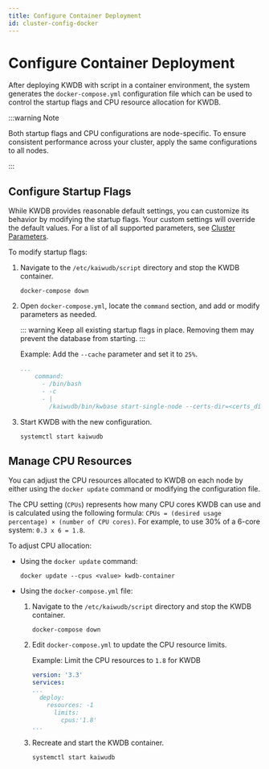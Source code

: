 ```yaml
---
title: Configure Container Deployment
id: cluster-config-docker
---
```


# Configure Container Deployment

After deploying KWDB with script in a container environment, the system generates the `docker-compose.yml` configuration file which can be used to control the startup flags and CPU resource allocation for KWDB.

:::warning Note

 Both startup flags and CPU configurations are node-specific. To ensure consistent performance across your cluster, apply the same configurations to all nodes.

:::

## Configure Startup Flags

While KWDB provides reasonable default settings, you can customize its behavior by modifying the startup flags. Your custom settings will override the default values. For a list of all supported parameters, see [Cluster Parameters](../../db-operation/cluster-settings-config.md#cluster-parameters).

To modify startup flags:

1. Navigate to the `/etc/kaiwudb/script` directory and stop the KWDB container.

    ```shell
    docker-compose down
    ```

2. Open `docker-compose.yml`, locate the `command` section, and add or modify parameters as needed.

    ::: warning
    Keep all existing startup flags in place. Removing them may prevent the database from starting.
    :::

    Example: Add the `--cache` parameter and set it to `25%`.

    ```yaml
    ...
        command: 
          - /bin/bash
          - -c
          - |
            /kaiwudb/bin/kwbase start-single-node --certs-dir=<certs_dir> --listen-addr=0.0.0.0:26257 --advertise-addr=your-host-ip:port --store=/kaiwudb/deploy/kwdb-container --cache=25%
    ```

3. Start KWDB with the new configuration.

    ```shell
    systemctl start kaiwudb
    ```

## Manage CPU Resources

You can adjust the CPU resources allocated to KWDB on each node by either using the `docker update` command or modifying the configuration file.

The CPU setting (`CPUs`) represents how many CPU cores KWDB can use and is calculated using the following formula: `CPUs = (desired usage percentage) × (number of CPU cores)`. For example, to use 30% of a 6-core system: `0.3 x 6 = 1.8`.

To adjust CPU allocation:

- Using the `docker update` command:

    ```shell
    docker update --cpus <value> kwdb-container
    ```

- Using the `docker-compose.yml` file:

    1. Navigate to the `/etc/kaiwudb/script` directory and stop the KWDB container.

        ```shell
        docker-compose down
        ```

    2. Edit `docker-compose.yml` to update the CPU resource limits.

        Example: Limit the CPU resources to `1.8` for KWDB

        ```yaml
        version: '3.3'
        services:
        ...
          deploy:
            resources: -1 
              limits:
                cpus:'1.8'     
        ...
        ```

    3. Recreate and start the KWDB container.

        ```shell
        systemctl start kaiwudb
        ```

